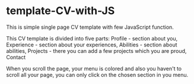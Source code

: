 # template-CV-with-JS
This is simple single page CV template with few JavaScript function.

This CV template is divided into five parts: 
Profile - section about you,
Experience - section about your experiences,
Abilities - section about abilities,
Projects - there you can add a few projects which you are proud,
Contact


When you scroll the page, your menu is colored and also you haven't to scroll all your page, you can only click on the chosen section in you menu.
